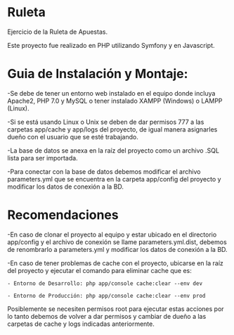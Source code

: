 # Ruleta

Ejercicio de la Ruleta de Apuestas.

Este proyecto fue realizado en PHP utilizando Symfony y en Javascript.

# Guia de Instalación y Montaje:

-Se debe de tener un entorno web instalado en el equipo donde incluya Apache2, PHP 7.0 y MySQL o tener instalado XAMPP (Windows) o LAMPP (Linux).

-Si se está usando Linux o Unix se deben de dar permisos 777 a las carpetas app/cache y app/logs del proyecto, de igual manera asignarles dueño con el usuario que se esté trabajando.

-La base de datos se anexa en la raíz del proyecto como un archivo .SQL lista para ser importada.

-Para conectar con la base de datos debemos modificar el archivo parameters.yml que se encuentra en la carpeta app/config del proyecto y modificar los datos de conexión a la BD. 

# Recomendaciones

-En caso de clonar el proyecto al equipo y estar ubicado en el directorio app/config y el archivo de conexión se llame parameters.yml.dist, debemos de renombrarlo a parameters.yml y modificar los datos de conexión a la BD.

-En caso de tener problemas de cache con el proyecto, ubicarse en la raíz del proyecto y ejecutar el comando para eliminar cache que es:

    - Entorno de Desarrollo: php app/console cache:clear --env dev
    
    - Entorno de Producción: php app/console cache:clear --env prod
    
Posiblemente se necesiten permisos root para ejecutar estas acciones por lo tanto debemos de volver a dar permisos y cambiar de dueño a las carpetas de cache y logs indicadas anteriormente.